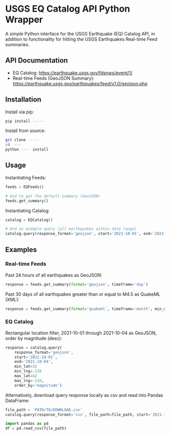 # USGS EQ Catalog API Python Wrapper
A simple Python interface for the USGS Earthquake (EQ) Catalog API, in addition to functionality for hitting the USGS Earthquakes Real-time Feed summaries.

## API Documentation
- EQ Catalog: https://earthquake.usgs.gov/fdsnws/event/1/
- Real-time Feeds (GeoJSON Summary): https://earthquake.usgs.gov/earthquakes/feed/v1.0/geojson.php

## Installation
Install via pip:
```bash
pip install -----
```
Install from source:
```bash
git clone -----
cd  ---
python ---- install
```

## Usage
Instantiating Feeds:
```python
feeds = EQFeeds()

# And to get the default summary (GeoJSON)
feeds.get_summary()
```

Instantiating Catalog:
```python
catalog = EQCatalog()

# And an example query (all earthquakes within date range)
catalog.query(response_format='geojson', start='2021-10-01', end='2021-10-07')
```

## Examples
### Real-time Feeds
Past 24 hours of all earthquakes as GeoJSON:
```python
response = feeds.get_summary(format='geojson', timeframe='day')
```

Past 30 days of all earthquakes greater than or equal to M4.5 as QuakeML (XML):
```python
response = feeds.get_summary(format='quakeml', timeframe='month', min_magnitude=4.5)
```

### EQ Catalog
Rectangular location filter, 2021-10-01 through 2021-10-04 as GeoJSON, order by magnitude (desc):
```python
response = catalog.query(
    response_format='geojson', 
    start='2021-10-01', 
    end='2021-10-04',
    min_lat=32
    min_lng=-126
    max_lat=42
    max_lng=-116,
    order_by='magnitude')
```

Alternatively, download query response locally as csv and read into Pandas DataFrame:
```python
file_path = 'PATH/TO/DOWNLOAD.csv'
catalog.query(response_format='csv', file_path=file_path, start='2021-10-01', end='2021-10-04')

import pandas as pd
df = pd.read_csv(file_path)
```